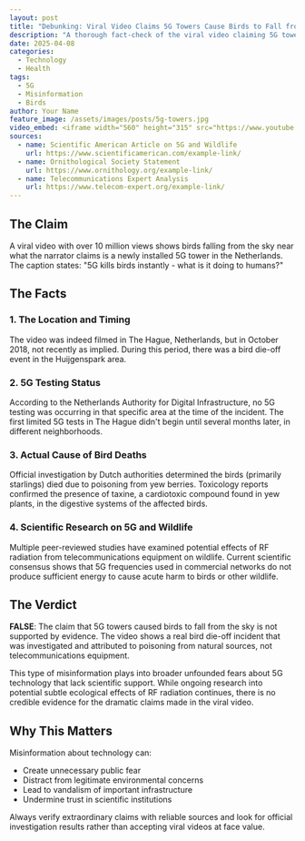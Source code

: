 ```yaml
---
layout: post
title: "Debunking: Viral Video Claims 5G Towers Cause Birds to Fall from Sky"
description: "A thorough fact-check of the viral video claiming 5G towers caused birds to fall from the sky in Netherlands"
date: 2025-04-08
categories: 
  - Technology
  - Health
tags:
  - 5G
  - Misinformation
  - Birds
author: Your Name
feature_image: /assets/images/posts/5g-towers.jpg
video_embed: <iframe width="560" height="315" src="https://www.youtube.com/embed/EXAMPLE" frameborder="0" allow="accelerometer; autoplay; clipboard-write; encrypted-media; gyroscope; picture-in-picture" allowfullscreen></iframe>
sources:
  - name: Scientific American Article on 5G and Wildlife
    url: https://www.scientificamerican.com/example-link/
  - name: Ornithological Society Statement
    url: https://www.ornithology.org/example-link/
  - name: Telecommunications Expert Analysis
    url: https://www.telecom-expert.org/example-link/
---
```


## The Claim

A viral video with over 10 million views shows birds falling from the sky near what the narrator claims is a newly installed 5G tower in the Netherlands. The caption states: "5G kills birds instantly - what is it doing to humans?"

## The Facts

### 1. The Location and Timing

The video was indeed filmed in The Hague, Netherlands, but in October 2018, not recently as implied. During this period, there was a bird die-off event in the Huijgenspark area.

### 2. 5G Testing Status

According to the Netherlands Authority for Digital Infrastructure, no 5G testing was occurring in that specific area at the time of the incident. The first limited 5G tests in The Hague didn't begin until several months later, in different neighborhoods.

### 3. Actual Cause of Bird Deaths

Official investigation by Dutch authorities determined the birds (primarily starlings) died due to poisoning from yew berries. Toxicology reports confirmed the presence of taxine, a cardiotoxic compound found in yew plants, in the digestive systems of the affected birds.

### 4. Scientific Research on 5G and Wildlife

Multiple peer-reviewed studies have examined potential effects of RF radiation from telecommunications equipment on wildlife. Current scientific consensus shows that 5G frequencies used in commercial networks do not produce sufficient energy to cause acute harm to birds or other wildlife.

## The Verdict

**FALSE**: The claim that 5G towers caused birds to fall from the sky is not supported by evidence. The video shows a real bird die-off incident that was investigated and attributed to poisoning from natural sources, not telecommunications equipment.

This type of misinformation plays into broader unfounded fears about 5G technology that lack scientific support. While ongoing research into potential subtle ecological effects of RF radiation continues, there is no credible evidence for the dramatic claims made in the viral video.

## Why This Matters

Misinformation about technology can:
- Create unnecessary public fear
- Distract from legitimate environmental concerns
- Lead to vandalism of important infrastructure
- Undermine trust in scientific institutions

Always verify extraordinary claims with reliable sources and look for official investigation results rather than accepting viral videos at face value.